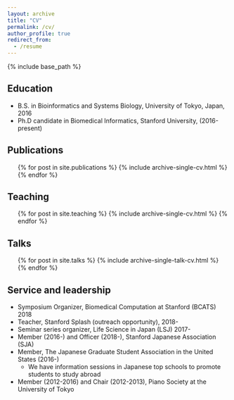 ```yaml
---
layout: archive
title: "CV"
permalink: /cv/
author_profile: true
redirect_from:
  - /resume
---
```


{% include base_path %}

## Education

- B.S. in Bioinformatics and Systems Biology, University of Tokyo, Japan, 2016
- Ph.D candidate in Biomedical Informatics, Stanford University, (2016-present)

<!-- ## Work experience

- Winter 2020: Teaching Assistant
- Summer 2019: Part-time consultant
  - Cipherome, Inc.
- Winter 2019: Teaching Assistant
- Spring 2018: Teaching Assistant
- Part-time Lecturer (2014-15) and Textbook author (2013-15)
  - Tetsuryoku-kai (Clam School), Tokyo, Japan
  - I taught biology for talented high school students and wrote textbooks for the class.
  
## Skills

- Large-scale inference for population analytics
- Genomic analysis
- Statistical genetics -->

## Publications

  <ul>{% for post in site.publications %}
    {% include archive-single-cv.html %}
  {% endfor %}</ul>
    
## Teaching

  <ul>{% for post in site.teaching %}
    {% include archive-single-cv.html %}
  {% endfor %}</ul>

## Talks

  <ul>{% for post in site.talks %}
    {% include archive-single-talk-cv.html %}
  {% endfor %}</ul>

## Service and leadership

- Symposium Organizer, Biomedical Computation at Stanford (BCATS) 2018
- Teacher, Stanford Splash (outreach opportunity), 2018-
- Seminar series organizer, Life Science in Japan (LSJ) 2017-
- Member (2016-) and Officer (2018-), Stanford Japanese Association (SJA)
- Member, The Japanese Graduate Student Association in the United States (2016-)
  - We have information sessions in Japanese top schools to promote students to study abroad
- Member (2012-2016) and Chair (2012-2013), Piano Society at the University of Tokyo
